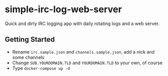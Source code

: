 # simple-irc-log-web-server

Quick and dirty IRC logging app with daily rotating logs and a web server.

## Getting Started
- Rename `irc.sample.json` and `channels.sample.json`, add a nick and some channels
- Change `SUB.YOURDOMAIN.TLD` and `YOURDOMAIN.TLD` to your own, of course
- Type `docker-compose up -d`
